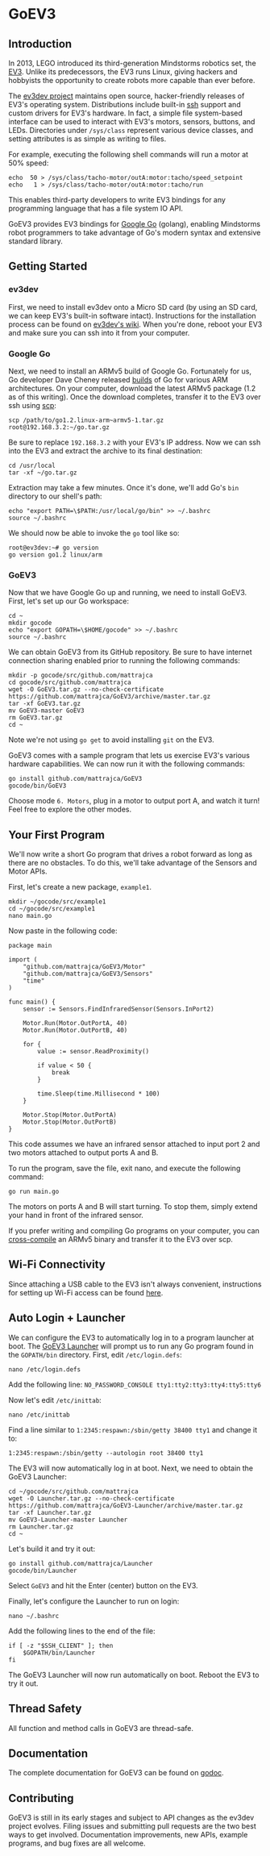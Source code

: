 GoEV3
=====

Introduction
------------

In 2013, LEGO introduced its third-generation Mindstorms robotics set, the [EV3](http://en.wikipedia.org/wiki/Lego_Mindstorms_EV3). Unlike its predecessors, the EV3 runs Linux, giving hackers and hobbyists the opportunity to create robots more capable than ever before.

The [ev3dev project](https://github.com/mindboards/ev3dev) maintains open source, hacker-friendly releases of EV3's operating system. Distributions include built-in [ssh](http://en.wikipedia.org/wiki/Secure_Shell) support and custom drivers for EV3's hardware. In fact, a simple file system-based interface can be used to interact with EV3's motors, sensors, buttons, and LEDs. Directories under `/sys/class` represent various device classes, and setting attributes is as simple as writing to files.

For example, executing the following shell commands will run a motor at 50% speed:

	echo  50 > /sys/class/tacho-motor/outA:motor:tacho/speed_setpoint
	echo   1 > /sys/class/tacho-motor/outA:motor:tacho/run

This enables third-party developers to write EV3 bindings for any programming language that has a file system IO API.

GoEV3 provides EV3 bindings for [Google Go](http://golang.org) (golang), enabling Mindstorms robot programmers to take advantage of Go's modern syntax and extensive standard library.

Getting Started
---------------

### ev3dev

First, we need to install ev3dev onto a Micro SD card (by using an SD card, we can keep EV3's built-in software intact). Instructions for the installation process can be found on [ev3dev's wiki](https://github.com/mindboards/ev3dev/wiki/Getting-started-v2). When you're done, reboot your EV3 and make sure you can ssh into it from your computer.

### Google Go

Next, we need to install an ARMv5 build of Google Go. Fortunately for us, Go developer Dave Cheney released [builds](http://dave.cheney.net/unofficial-arm-tarballs) of Go for various ARM architectures. On your computer, download the latest ARMv5 package (1.2 as of this writing). Once the download completes, transfer it to the EV3 over ssh using [scp](http://en.wikipedia.org/wiki/Secure_copy):

	scp /path/to/go1.2.linux-arm~armv5-1.tar.gz root@192.168.3.2:~/go.tar.gz

Be sure to replace `192.168.3.2` with your EV3's IP address. Now we can ssh into the EV3 and extract the archive to its final destination:

	cd /usr/local
	tar -xf ~/go.tar.gz

Extraction may take a few minutes. Once it's done, we'll add Go's `bin` directory to our shell's path:

	echo "export PATH=\$PATH:/usr/local/go/bin" >> ~/.bashrc
	source ~/.bashrc

We should now be able to invoke the `go` tool like so:

	root@ev3dev:~# go version
	go version go1.2 linux/arm

### GoEV3

Now that we have Google Go up and running, we need to install GoEV3. First, let's set up our Go workspace:

	cd ~
	mkdir gocode
	echo "export GOPATH=\$HOME/gocode" >> ~/.bashrc
	source ~/.bashrc

We can obtain GoEV3 from its GitHub repository. Be sure to have internet connection sharing enabled prior to running the following commands:

	mkdir -p gocode/src/github.com/mattrajca
	cd gocode/src/github.com/mattrajca
	wget -O GoEV3.tar.gz --no-check-certificate https://github.com/mattrajca/GoEV3/archive/master.tar.gz
	tar -xf GoEV3.tar.gz
	mv GoEV3-master GoEV3
	rm GoEV3.tar.gz
	cd ~

Note we're not using `go get` to avoid installing `git` on the EV3.

GoEV3 comes with a sample program that lets us exercise EV3's various hardware capabilities. We can now run it with the following commands:

	go install github.com/mattrajca/GoEV3
	gocode/bin/GoEV3

Choose mode `6. Motors`, plug in a motor to output port A, and watch it turn! Feel free to explore the other modes.

Your First Program
------------------

We'll now write a short Go program that drives a robot forward as long as there are no obstacles. To do this, we'll take advantage of the Sensors and Motor APIs.

First, let's create a new package, `example1`.

	mkdir ~/gocode/src/example1
	cd ~/gocode/src/example1
	nano main.go

Now paste in the following code:

	package main
	
	import (
		"github.com/mattrajca/GoEV3/Motor"
		"github.com/mattrajca/GoEV3/Sensors"
		"time"
	)
	
	func main() {
		sensor := Sensors.FindInfraredSensor(Sensors.InPort2)
		
		Motor.Run(Motor.OutPortA, 40)
		Motor.Run(Motor.OutPortB, 40)
		
		for {
			value := sensor.ReadProximity()
			
			if value < 50 {
				break
			}
			
			time.Sleep(time.Millisecond * 100)
		}
		
		Motor.Stop(Motor.OutPortA)
		Motor.Stop(Motor.OutPortB)
	}

This code assumes we have an infrared sensor attached to input port 2 and two motors attached to output ports A and B.

To run the program, save the file, exit nano, and execute the following command:

	go run main.go

The motors on ports A and B will start turning. To stop them, simply extend your hand in front of the infrared sensor.

If you prefer writing and compiling Go programs on your computer, you can [cross-compile](http://dave.cheney.net/2012/09/08/an-introduction-to-cross-compilation-with-go) an ARMv5 binary and transfer it to the EV3 over scp.

Wi-Fi Connectivity
------------------

Since attaching a USB cable to the EV3 isn't always convenient, instructions for setting up Wi-Fi access can be found [here](https://github.com/mindboards/ev3dev/wiki/Setting-Up-wifi-Networking).

Auto Login + Launcher
---------------------

We can configure the EV3 to automatically log in to a program launcher at boot. The [GoEV3 Launcher](https://github.com/mattrajca/GoEV3-Launcher) will prompt us to run any Go program found in the `GOPATH/bin` directory. First, edit `/etc/login.defs`:

	nano /etc/login.defs

Add the following line: `NO_PASSWORD_CONSOLE tty1:tty2:tty3:tty4:tty5:tty6`

Now let's edit `/etc/inittab`:

	nano /etc/inittab

Find a line similar to `1:2345:respawn:/sbin/getty 38400 tty1` and change it to:

	1:2345:respawn:/sbin/getty --autologin root 38400 tty1

The EV3 will now automatically log in at boot. Next, we need to obtain the GoEV3 Launcher:

	cd ~/gocode/src/github.com/mattrajca
	wget -O Launcher.tar.gz --no-check-certificate https://github.com/mattrajca/GoEV3-Launcher/archive/master.tar.gz
	tar -xf Launcher.tar.gz
	mv GoEV3-Launcher-master Launcher
	rm Launcher.tar.gz
	cd ~

Let's build it and try it out:

	go install github.com/mattrajca/Launcher
	gocode/bin/Launcher

Select `GoEV3` and hit the Enter (center) button on the EV3.

Finally, let's configure the Launcher to run on login:

	nano ~/.bashrc

Add the following lines to the end of the file:

	if [ -z "$SSH_CLIENT" ]; then
		$GOPATH/bin/Launcher
	fi

The GoEV3 Launcher will now run automatically on boot. Reboot the EV3 to try it out.

Thread Safety
-------------

All function and method calls in GoEV3 are thread-safe.

Documentation
-------------

The complete documentation for GoEV3 can be found on [godoc](https://godoc.org/github.com/mattrajca/GoEV3).

Contributing
------------

GoEV3 is still in its early stages and subject to API changes as the ev3dev project evolves. Filing issues and submitting pull requests are the two best ways to get involved. Documentation improvements, new APIs, example programs, and bug fixes are all welcome.
